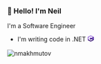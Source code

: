 ### 👋 Hello! I'm Neil

I'm a Software Engineer

- I'm writing code in .NET [<img src="https://raw.githubusercontent.com/phnx47/files/master/icons/csharp.png" height="14px" width="14px" title="C#" />](https://docs.microsoft.com/en-us/dotnet/csharp/)

<img align="center" src="https://github-readme-stats.vercel.app/api?username=nmakhmutov&show_icons=true&count_private=true" alt="nmakhmutov" />
